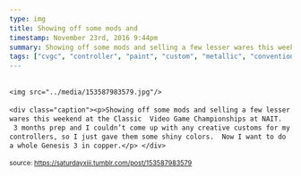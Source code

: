 ```yaml
---
type: img
title: Showing off some mods and 
timestamp: November 23rd, 2016 9:44pm
summary: Showing off some mods and selling a few lesser wares this weekend at the Classic  Video Game Championships at NAIT.  3 months prep and I couldn’t c
tags: ["cvgc", "controller", "paint", "custom", "metallic", "convention", "edmonton", "alberta", "nait", "retro", "championships", "classic", "sega", "ninetendo", "nes", "snes", "gens]
---
```


                
                
                
                                                                                        <img src="../media/153587983579.jpg"/>
                                                                                          <div class="caption"><p>Showing off some mods and selling a few lesser wares this weekend at the Classic  Video Game Championships at NAIT.  3 months prep and I couldn’t come up with any creative customs for my controllers, so I just gave them some shiny colors.  Now I want to do a whole Genesis 3 in copper.</p> </div>
                                    
                
                
                
                
                                
<small>source: https://saturdayxiii.tumblr.com/post/153587983579</small>